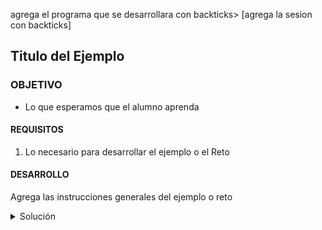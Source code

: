  

agrega el programa que se desarrollara con backticks> [agrega la sesion con backticks] 
	
## Titulo del Ejemplo 

### OBJETIVO 

- Lo que esperamos que el alumno aprenda 

#### REQUISITOS 

1. Lo necesario para desarrollar el ejemplo o el Reto 

#### DESARROLLO

Agrega las instrucciones generales del ejemplo o reto

<details>
	<summary>Solución</summary>
	<p> La función para obtener los Retain cycles:</p>
	
```
import UIKit

class ViewController: UIViewController {

  override func viewDidLoad() {
    super.viewDidLoad()

    let food: Food = Food()
    let animal: Animal = Animal(name: "Toby")
    food.addAnimal(animal)
    animal.addFood(food)
    print("ARC count \(CFGetRetainCount(food))")
    print("ARC count \(CFGetRetainCount(animal))")
  }
}
```
</details> 

